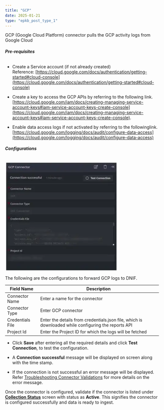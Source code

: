```yaml
---
title: "GCP"
date: 2025-01-21
type: "epkb_post_type_1"
---
```


GCP (Google Cloud Platform) connector pulls the GCP activity logs from Google Cloud

###### **Pre-requisites**

- Create a Service account (if not already created)  
    Reference: [https://cloud.google.com/docs/authentication/getting-started#cloud-console](https://cloud.google.com/docs/authentication/getting-started#cloud-console)

- Create a key to access the GCP APIs by referring to the following link.[https://cloud.google.com/iam/docs/creating-managing-service-account-keys#iam-service-account-keys-create-console](https://cloud.google.com/iam/docs/creating-managing-service-account-keys#iam-service-account-keys-create-console).

- Enable data access logs if not activated by referring to the followinglink.[https://cloud.google.com/logging/docs/audit/configure-data-access](https://cloud.google.com/logging/docs/audit/configure-data-access)

###### **Configurations**

![Image 1-Nov-16-2023-09-54-19-7974-AM](./GCP-img/GCP-1.webp)

The following are the configurations to forward GCP logs to DNIF.

| **Field Name**  | **Description** |
| --- | --- |
| Connector Name | Enter a name for the connector |
| Connector Type | Enter GCP connector |
| Credentials File | Enter the details from credentials.json file, which is downloaded while configuring the reports API |
| Project Id | Enter the Project ID for which the logs will be fetched |

- Click **Save** after entering all the required details and click **Test Connection**, to test the configuration.

- A **Connection successful** message will be displayed on screen along with the time stamp.

- If the connection is not successful an error message will be displayed. Refer [Troubleshooting Connector Validations](https://dnif.it/kb/troubleshooting-and-debugging/troubleshooting-connector-validations/) for more details on the error message.

Once the connector is configured, validate if the connector is listed under **[Collection Status](https://dnif.it/kb/operations/collection-status/)** screen with status as **Active**. This signifies the connector is configured successfully and data is ready to ingest.
